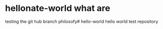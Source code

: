 # hellonate-world what are 
testing the git hub branch philosofy# hello-world
hello world test repository
